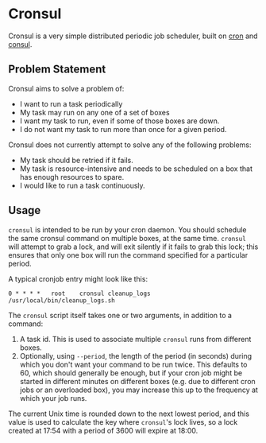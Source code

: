 # Cronsul

Cronsul is a very simple distributed periodic job scheduler, built on
[cron](https://en.wikipedia.org/wiki/Cron) and [consul](https://consul.io/).

## Problem Statement

Cronsul aims to solve a problem of:

 - I want to run a task periodically
 - My task may run on any one of a set of boxes
 - I want my task to run, even if some of those boxes are down.
 - I do not want my task to run more than once for a given period.

Cronsul does not currently attempt to solve any of the following problems:

 - My task should be retried if it fails.
 - My task is resource-intensive and needs to be scheduled on a box that has
   enough resources to spare.
 - I would like to run a task continuously.

## Usage

`cronsul` is intended to be run by your cron daemon. You should schedule the
same cronsul command on multiple boxes, at the same time. `cronsul` will
attempt to grab a lock, and will exit silently if it fails to grab this lock;
this ensures that only one box will run the command specified for a particular
period.

A typical cronjob entry might look like this:

```
0 * * * *   root    cronsul cleanup_logs /usr/local/bin/cleanup_logs.sh
```

The `cronsul` script itself takes one or two arguments, in addition to a command:
1. A task id. This is used to associate multiple `cronsul` runs from different
boxes.
2. Optionally, using `--period`, the length of the period (in seconds) during
which you don't want your command to be run twice. This defaults to 60, which
should generally be enough, but if your cron job might be started in different
minutes on different boxes (e.g. due to different cron jobs or an overloaded
box), you may increase this up to the frequency at which your job runs.

The current Unix time is rounded down to the next lowest period, and this
value is used to calculate the key where `cronsul`'s lock lives, so a lock
created at 17:54 with a period of 3600 will expire at 18:00.
